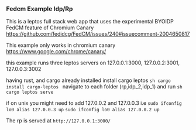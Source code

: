 ### Fedcm Example Idp/Rp

This is a leptos full stack web app that uses the experimental BYOIDP FedCM feature of Chromium Canary
https://github.com/fedidcg/FedCM/issues/240#issuecomment-2004650817


This example only works in chromium canary
https://www.google.com/chrome/canary/

this example runs three leptos servers on 127.0.0.1:3000, 127.0.0.2:3001, 127.0.0.3:3002

having rust, and cargo already installed install cargo leptos
`sh
cargo install cargo-leptos
`
navigate to each folder (rp,idp_2,idp_1) and run
`sh
cargo leptos serve
`

if on unix you might need to add 127.0.0.2 and 127.0.0.3 
i.e
`sudo ifconfig lo0 alias 127.0.0.3 up`
`sudo ifconfig lo0 alias 127.0.0.2 up`

The rp is served at `http://127.0.0.1:3000/` 
